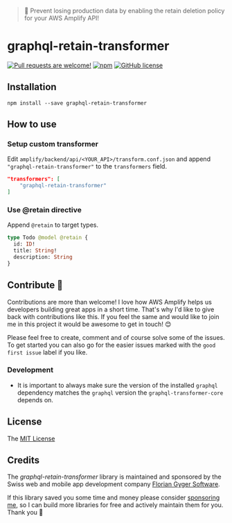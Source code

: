 > 🚨 Prevent losing production data by enabling the retain deletion policy for your AWS Amplify API!

# graphql-retain-transformer

[![Pull requests are welcome!](https://img.shields.io/badge/PRs-welcome-brightgreen)](#contribute-)
[![npm](https://img.shields.io/npm/v/graphql-retain-transformer)](https://www.npmjs.com/package/graphql-retain-transformer)
[![GitHub license](https://img.shields.io/github/license/flogy/graphql-retain-transformer)](https://github.com/flogy/graphql-retain-transformer/blob/master/LICENSE)

## Installation

`npm install --save graphql-retain-transformer`

## How to use

### Setup custom transformer

Edit `amplify/backend/api/<YOUR_API>/transform.conf.json` and append `"graphql-retain-transformer"` to the `transformers` field.

```json
"transformers": [
    "graphql-retain-transformer"
]
```

### Use @retain directive

Append `@retain` to target types.

```graphql
type Todo @model @retain {
  id: ID!
  title: String!
  description: String
}
```

## Contribute 🦸

Contributions are more than welcome! I love how AWS Amplify helps us developers building great apps in a short time. That's why I'd like to give back with contributions like this. If you feel the same and would like to join me in this project it would be awesome to get in touch! 😊

Please feel free to create, comment and of course solve some of the issues. To get started you can also go for the easier issues marked with the `good first issue` label if you like.

### Development

- It is important to always make sure the version of the installed `graphql` dependency matches the `graphql` version the `graphql-transformer-core` depends on.

## License

The [MIT License](LICENSE)

## Credits

The _graphql-retain-transformer_ library is maintained and sponsored by the Swiss web and mobile app development company [Florian Gyger Software](https://floriangyger.ch).

If this library saved you some time and money please consider [sponsoring me](https://github.com/sponsors/flogy), so I can build more libraries for free and actively maintain them for you. Thank you 🙏
